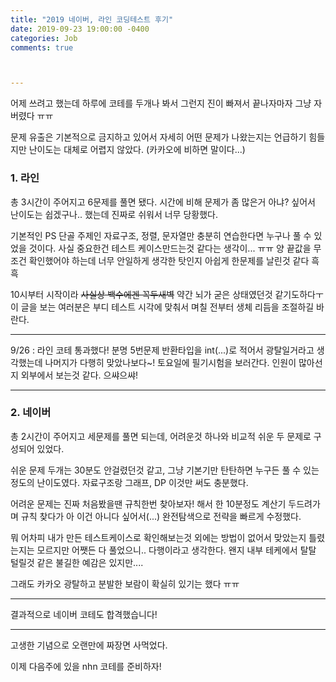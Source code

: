 ```yaml
---
title: "2019 네이버, 라인 코딩테스트 후기"
date: 2019-09-23 19:00:00 -0400
categories: Job
comments: true



---
```


어제 쓰려고 했는데 하루에 코테를 두개나 봐서 그런지 진이 빠져서 끝나자마자 그냥 자버렸다 ㅠㅠ  

문제 유출은 기본적으로 금지하고 있어서 자세히 어떤 문제가 나왔는지는 언급하기 힘들지만 난이도는 대체로 어렵지 않았다. (카카오에 비하면 말이다...)  

### 1. 라인

총 3시간이 주어지고 6문제를 풀면 됐다. 시간에 비해 문제가 좀 많은거 아냐? 싶어서 난이도는 쉽겠구나.. 했는데 진짜로 쉬워서 너무 당황했다.  

기본적인 PS 단골 주제인 자료구조, 정렬, 문자열만 충분히 연습한다면 누구나 풀 수 있었을 것이다. 사실 중요한건 테스트 케이스만드는것 같다는 생각이... ㅠㅠ 양 끝값을 무조건 확인했어야 하는데 너무 안일하게 생각한 탓인지 아쉽게 한문제를 날린것 같다 흑흑  

10시부터 시작이라 ~~사실상 백수에겐 꼭두새벽~~ 약간 뇌가 굳은 상태였던것 같기도하다ㅜ 이 글을 보는 여러분은 부디 테스트 시각에 맞춰서 며칠 전부터 생체 리듬을 조절하길 바란다.

------

9/26 : 라인 코테 통과했다! 분명 5번문제 반환타입을 int(...)로 적어서 광탈일거라고 생각했는데 나머지가 다행히 맞았나보다~! 토요일에 필기시험을 보러간다. 인원이 많아선지 외부에서 보는것 같다. 으쌰으쌰!  

------





### 2. 네이버

총 2시간이 주어지고 세문제를 풀면 되는데, 어려운것 하나와 비교적 쉬운 두 문제로 구성되어 있었다.  

쉬운 문제 두개는 30분도 안걸렸던것 같고, 그냥 기본기만 탄탄하면 누구든 풀 수 있는 정도의 난이도였다.  자료구조랑 그래프, DP 이것만 써도 충분했다.  

어려운 문제는 진짜 처음봤을땐 규칙한번 찾아보자! 해서 한 10분정도 계산기 두드려가며 규칙 찾다가 아 이건 아니다 싶어서(...) 완전탐색으로 전략을 빠르게 수정했다.  

뭐 어차피 내가 만든 테스트케이스로 확인해보는것 외에는 방법이 없어서 맞았는지 틀렸는지는 모르지만 어쨋든 다 풀었으니.. 다행이라고 생각한다. 왠지 내부 테케에서 탈탈 털릴것 같은 불길한 예감은 있지만....  

그래도 카카오 광탈하고 분발한 보람이 확실히 있기는 했다 ㅠㅠ  

-----

결과적으로 네이버 코테도 합격했습니다!

-----


고생한 기념으로 오랜만에 짜장면 사먹었다.  

이제 다음주에 있을 nhn 코테를 준비하자! 

